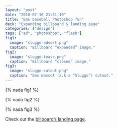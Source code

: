 ```yaml
---
layout: "post"
date: "2010-07-16 21:31:10"
title: "Ems baseball Photoshop fun"
deck: "Expanding billboard & landing page"
categories: ["design"]
tags: ["ad", "photoshop", "flash"]
fig1:
  image: "sluggo-advert.png"
  caption: "Billboard “expanded” image."
fig2:
  image: "sluggo-tease.png"
  caption: "Billboard “closed” image."
fig3:
  image: "sluggo-cutout.png"
  caption: "Ems mascot (a.k.a “Sluggo”) cutout."
---
```


{% nada fig1 %}

{% nada fig2 %}

{% nada fig3 %}

Check out the [billboard’s landing page](http://uploads.mky.io/opening-night-fireworks-friday/).
